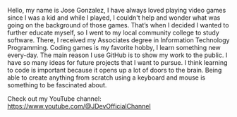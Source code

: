 Hello, my name is Jose Gonzalez, I have always loved playing video games since I was a kid and while I played, I couldn't help and wonder what was going on the background of those games. That’s when I decided I wanted to further educate myself, so I went to my local community college to study software. There, I received my Associates degree in Information Technology Programming. 
Coding games is my favorite hobby, I learn something new every-day.
The main reason I use GitHub is to show my work to the public. I have so many ideas for future projects that I want to pursue. I think learning to code is important because it opens up a lot of doors to the brain. Being able to create anything from scratch using a keyboard and mouse is something to be fascinated about.

Check out my YouTube channel: https://www.youtube.com/@JDevOfficialChannel
